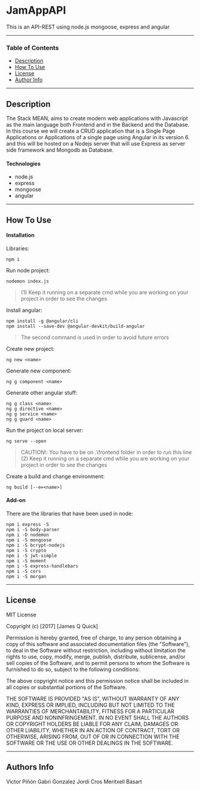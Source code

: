 # JamAppAPI

This is an API-REST using node.js mongoose, express and angular 

---

### Table of Contents

- [Description](#description)
- [How To Use](#how-to-use)
- [License](#license)
- [Author Info](#author-info)

---

## Description

The Stack MEAN, aims to create modern web applications with Javascript as the main language both Frontend and in the Backend and the Database.  In this course we will create a CRUD application that is a Single Page Applications or Applications of a single page using Angular in its version 6. and this will be hosted on a Nodejs server that will use Express as server side framework and Mongodb as Database.

#### Technologies

- node.js
- express
- mongoose
- angular

---

## How To Use

#### Installation

Libraries:

```
npm i
```

Run node project:

```
nodemon index.js
```
>(1) Keep it running on a separate cmd while you are working on your project in order to see the changes   

Install angular:

```
npm install -g @angular/cli
npm install --save-dev @angular-devkit/build-angular
```

>The second command is used in order to avoid future errors

Create new project:

```
ng new <name>
```

Generate new component:

```
ng g component <name>
```

Generate other angular stuff:

```
ng g class <name>
ng g directive <name>
ng g service <name>
ng g guard <name>
```

Run the project on local server:

```
ng serve --open
```
>CAUTION!: You have to be on .\frontend folder in order to run this line (2) Keep it running on a separate cmd while you are working on your project in order to see the changes   

Create a build and change environment:

```
ng build [--e=<name>]
```

#### Add-on

There are the libraries that have been used in node:

```
npm i express -S
npm i -S body-parser
npm i -D nodemon
npm i -S mongoose
npm i -S bcrypt-nodejs
npm i -S crypto
npm i -S jwt-simple
npm i -S moment
npm i -S express-handlebars
npm i -S cors
npm i -S morgan
```

---


## License

MIT License

Copyright (c) [2017] [James Q Quick]

Permission is hereby granted, free of charge, to any person obtaining a copy
of this software and associated documentation files (the "Software"), to deal
in the Software without restriction, including without limitation the rights
to use, copy, modify, merge, publish, distribute, sublicense, and/or sell
copies of the Software, and to permit persons to whom the Software is
furnished to do so, subject to the following conditions:

The above copyright notice and this permission notice shall be included in all
copies or substantial portions of the Software.

THE SOFTWARE IS PROVIDED "AS IS", WITHOUT WARRANTY OF ANY KIND, EXPRESS OR
IMPLIED, INCLUDING BUT NOT LIMITED TO THE WARRANTIES OF MERCHANTABILITY,
FITNESS FOR A PARTICULAR PURPOSE AND NONINFRINGEMENT. IN NO EVENT SHALL THE
AUTHORS OR COPYRIGHT HOLDERS BE LIABLE FOR ANY CLAIM, DAMAGES OR OTHER
LIABILITY, WHETHER IN AN ACTION OF CONTRACT, TORT OR OTHERWISE, ARISING FROM,
OUT OF OR IN CONNECTION WITH THE SOFTWARE OR THE USE OR OTHER DEALINGS IN THE
SOFTWARE.

---

## Authors Info
Victor Piñón
Gabri Gonzalez
Jordi Cros
Meritxell Basart
